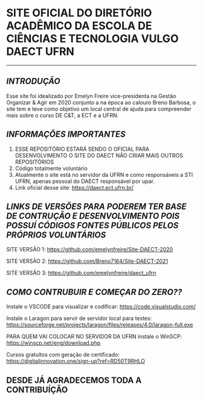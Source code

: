 # SITE OFICIAL DO DIRETÓRIO ACADÊMICO DA ESCOLA DE CIÊNCIAS E TECNOLOGIA VULGO DAECT UFRN
------------------------------------------------------------------------


*INTRODUÇÃO*
------------------------------------------------------------------------
Esse site foi idealizado por Emelyn Freire vice-presidenta na Gestão Organizar & Agir em 2020 conjunto a na época ao calouro Breno Barbosa, o site tem e teve como objetivo um local central de ajuda para compreender mais sobre o curso DE C&T, a ECT e a UFRN.



*INFORMAÇÕES IMPORTANTES*
------------------------------------------------------------------------
1. ESSE REPOSITÓRIO ESTARÁ SENDO O OFICIAL PARA DESENVOLVIMENTO O SITE DO DAECT NÃO CRIAR MAIS OUTROS REPOSITÓRIOS
2. Código totalmente voluntário
3. Atualmente o site está no servidor da UFRN e como responsáveis a STI UFRN, apenas pessoal do DAECT responsável por upar.
4. Link oficial desse site: https://daect.ect.ufrn.br/



*LINKS DE VERSÕES PARA PODEREM TER BASE DE CONTRUÇÃO E DESENVOLVIMENTO POIS POSSUÍ CÓDIGOS FONTES PÚBLICOS PELOS PRÓPRIOS VOLUNTÁRIOS*
------------------------------------------------------------------------
SITE VERSÃO 1: https://github.com/emelynfreire/Site-DAECT-2020

SITE VERSÃO 2: https://github.com/Breno7164/Site-DAECT-2021

SITE VERSÃO 3: https://github.com/emelynfreire/daect_ufrn



*COMO CONTRUBUIR E COMEÇAR DO ZERO??*
------------------------------------------------------------------------
Instale o VSCODE para visualizar e codificar: https://code.visualstudio.com/

Instale o Laragon para servir de servidor local para testes: https://sourceforge.net/projects/laragon/files/releases/4.0/laragon-full.exe

PARA QUEM VAI COLOCAR NO SERVIDOR DA UFRN instale o WinSCP: https://winscp.net/eng/download.php

Cursos gratuítos com geração de certificado: https://digitalinnovation.one/sign-up?ref=RD50T9RHLO


DESDE JÁ AGRADECEMOS TODA A CONTRIBUÍÇÃO
------------------------------------------------------------------------

